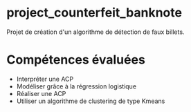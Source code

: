 # project_counterfeit_banknote
Projet de création d'un algorithme de détection de faux billets.

# Compétences évaluées
 - Interpréter une ACP
 - Modéliser grâce à la régression logistique
 - Réaliser une ACP
 - Utiliser un algorithme de clustering de type Kmeans
